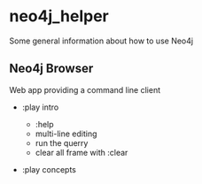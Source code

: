# neo4j_helper
Some general information about how to use Neo4j

## Neo4j Browser
Web app providing a command line client
* :play intro
  * :help
  * multi-line editing <shift-enter>
  * <ctrl-enter> run the querry
  * clear all frame with :clear
  
* :play concepts
